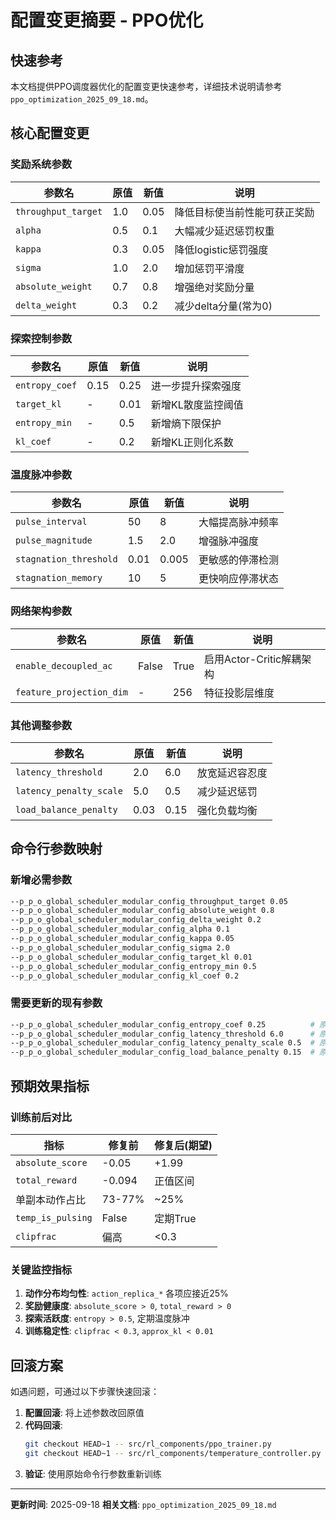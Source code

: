 # 配置变更摘要 - PPO优化

## 快速参考

本文档提供PPO调度器优化的配置变更快速参考，详细技术说明请参考 `ppo_optimization_2025_09_18.md`。

## 核心配置变更

### 奖励系统参数

| 参数名 | 原值 | 新值 | 说明 |
|--------|------|------|------|
| `throughput_target` | 1.0 | 0.05 | 降低目标使当前性能可获正奖励 |
| `alpha` | 0.5 | 0.1 | 大幅减少延迟惩罚权重 |
| `kappa` | 0.3 | 0.05 | 降低logistic惩罚强度 |
| `sigma` | 1.0 | 2.0 | 增加惩罚平滑度 |
| `absolute_weight` | 0.7 | 0.8 | 增强绝对奖励分量 |
| `delta_weight` | 0.3 | 0.2 | 减少delta分量(常为0) |

### 探索控制参数

| 参数名 | 原值 | 新值 | 说明 |
|--------|------|------|------|
| `entropy_coef` | 0.15 | 0.25 | 进一步提升探索强度 |
| `target_kl` | - | 0.01 | 新增KL散度监控阈值 |
| `entropy_min` | - | 0.5 | 新增熵下限保护 |
| `kl_coef` | - | 0.2 | 新增KL正则化系数 |

### 温度脉冲参数

| 参数名 | 原值 | 新值 | 说明 |
|--------|------|------|------|
| `pulse_interval` | 50 | 8 | 大幅提高脉冲频率 |
| `pulse_magnitude` | 1.5 | 2.0 | 增强脉冲强度 |
| `stagnation_threshold` | 0.01 | 0.005 | 更敏感的停滞检测 |
| `stagnation_memory` | 10 | 5 | 更快响应停滞状态 |

### 网络架构参数

| 参数名 | 原值 | 新值 | 说明 |
|--------|------|------|------|
| `enable_decoupled_ac` | False | True | 启用Actor-Critic解耦架构 |
| `feature_projection_dim` | - | 256 | 特征投影层维度 |

### 其他调整参数

| 参数名 | 原值 | 新值 | 说明 |
|--------|------|------|------|
| `latency_threshold` | 2.0 | 6.0 | 放宽延迟容忍度 |
| `latency_penalty_scale` | 5.0 | 0.5 | 减少延迟惩罚 |
| `load_balance_penalty` | 0.03 | 0.15 | 强化负载均衡 |

## 命令行参数映射

### 新增必需参数

```bash
--p_p_o_global_scheduler_modular_config_throughput_target 0.05
--p_p_o_global_scheduler_modular_config_absolute_weight 0.8
--p_p_o_global_scheduler_modular_config_delta_weight 0.2
--p_p_o_global_scheduler_modular_config_alpha 0.1
--p_p_o_global_scheduler_modular_config_kappa 0.05
--p_p_o_global_scheduler_modular_config_sigma 2.0
--p_p_o_global_scheduler_modular_config_target_kl 0.01
--p_p_o_global_scheduler_modular_config_entropy_min 0.5
--p_p_o_global_scheduler_modular_config_kl_coef 0.2
```

### 需要更新的现有参数

```bash
--p_p_o_global_scheduler_modular_config_entropy_coef 0.25          # 原值: 0.002
--p_p_o_global_scheduler_modular_config_latency_threshold 6.0      # 原值: 2.0
--p_p_o_global_scheduler_modular_config_latency_penalty_scale 0.5  # 原值: 5.0
--p_p_o_global_scheduler_modular_config_load_balance_penalty 0.15  # 原值: 0.03
```

## 预期效果指标

### 训练前后对比

| 指标 | 修复前 | 修复后(期望) |
|------|--------|-------------|
| `absolute_score` | -0.05 | +1.99 |
| `total_reward` | -0.094 | 正值区间 |
| 单副本动作占比 | 73-77% | ~25% |
| `temp_is_pulsing` | False | 定期True |
| `clipfrac` | 偏高 | <0.3 |

### 关键监控指标

1. **动作分布均匀性**: `action_replica_*` 各项应接近25%
2. **奖励健康度**: `absolute_score > 0`, `total_reward > 0`
3. **探索活跃度**: `entropy > 0.5`, 定期温度脉冲
4. **训练稳定性**: `clipfrac < 0.3`, `approx_kl < 0.01`

## 回滚方案

如遇问题，可通过以下步骤快速回滚：

1. **配置回滚**: 将上述参数改回原值
2. **代码回滚**:
   ```bash
   git checkout HEAD~1 -- src/rl_components/ppo_trainer.py
   git checkout HEAD~1 -- src/rl_components/temperature_controller.py
   ```
3. **验证**: 使用原始命令行参数重新训练

---

**更新时间**: 2025-09-18
**相关文档**: `ppo_optimization_2025_09_18.md`